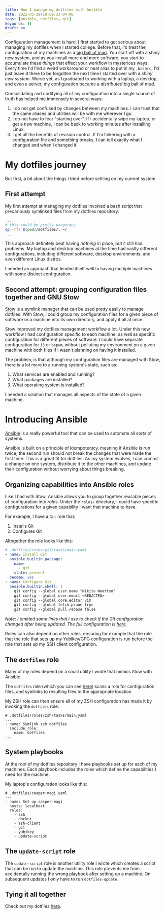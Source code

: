 ```yaml
---
title: How I manage my dotfiles with Ansible
date: 2022-05-29T18:09:33-04:00
tags: [ansible, dotfiles, git]
keywords: []
draft: no
---
```


Configuration management is hard.
I first started to get serious about managing my dotfiles when I started college.
Before that, I'd treat the configuration of my machines as a [big ball of mud](https://en.wikipedia.org/wiki/Big_ball_of_mud).
You start off with a shiny new system, and as you install more and more software, you start to accumulate these *things* that effect your workflow in mysterious ways.
Every time I'd find a weird workaround or neat alias to put in my `.bashrc`, I'd just leave it there to be forgotten the next time I started over with a *shiny new system*.
Worse yet, as I graduated to working with a laptop, a desktop, and even a server, my configuration became a *distributed* big ball of mud.

Consolidating and codifying all of my configuration into a single source of truth has helped me immensely  in several ways:

1. I do not get confused by changes between my machines.
    I can trust that the same aliases and utilities will be with me wherever I go.
2. I do not have to fear "starting over".
    If I accidentally wipe my laptop, or get a new machine, I can be back to working minutes after installing Linux.
3. I get all the benefits of revision control.
    If I'm tinkering with a configuration file and something breaks, I can tell exactly what I changed and when I changed it.

# My dotfiles journey

But first, a bit about the things I tried before settling on my current system.

## First attempt

My first attempt at managing my dotfiles involved a bash script that precariously symlinked files from my dotfiles repository:
```bash
...
# this could be pretty dangerous
cp -rfs $(pwd)/dotfiles/. ~/
...
```
This approach definitely beat having *nothing* in place, but it still had problems.
My laptop and desktop machines at the time had vastly different configurations, including different software, desktop environments, and even different Linux distros.

I needed an approach that lended itself well to having multiple machines with some distinct configuration.

## Second attempt: grouping configuration files together and GNU Stow

[Stow](https://www.gnu.org/software/stow/) is a symlink manager that can be used pretty easily to manage dotfiles.
With Stow, I could group my configuration files for a given piece of software or a machine into its own directory, and apply it all at once.

Stow improved my dotfiles management workflow a lot.
Under this new workflow I had configuration specific to each machine, as well as specific configuration for different pieces of software.
I could have separate configuration for `i3` or `bspwm`, without polluting my environment on a given machine with both files if I wasn't planning on having it installed.

The problem, is that although my configuration files are managed with Stow, there is a lot more to a running system's state, such as:

1. What services are enabled and running?
2. What packages are installed?
3. What operating system is installed?

I needed a solution that manages all aspects of the state of a given machine.

# Introducing Ansible

[Ansible](https://www.ansible.com/) is a really powerful tool that can be used to automate all sorts of systems.

Ansible is built on a principle of idempotentcy, meaning if Ansible is run twice, the second run should not break the changes that were made the first time.
This is a great fit for dotfiles.
As my system evolves, I can commit a change on one system, distribute it to the other machines, and update their configuration without worrying about things breaking.

## Organizing capabilities into Ansible roles

Like I had with Stow, Ansible allows you to group together reusable pieces of configuration into *roles*.
Under the `roles/` directory, I could have specific configurations for a given capability I want that machine to have.

For example, I have a `Git` role that:

1. Installs Git
2. Configures Git

Altogether the role looks like this:

```yaml
# .dotfiles/roles/git/tasks/main.yaml
- name: Install Git
  ansible.builtin.package:
    name:
      - git
    state: present
  become: yes
- name: Configure Git
  ansible.builtin.shell: |
    git config --global user.name "Nikita Wootten"
    git config --global user.email <REDACTED>
    git config --global core.editor vim
    git config --global fetch.prune true
    git config --global pull.rebase false
```

*Note: I omitted some lines that I use to check if the Git configuration changed after being updated. The full configuration is [here](https://github.com/nikitawootten/.dotfiles/blob/master/roles/git/tasks/main.yaml).*

Roles can also depend on other roles, ensuring for example that the role that the role that sets up my Yubikey/GPG configuration is run before the role that sets up my SSH client configuration.

## The `dotfiles` role

Many of my roles depend on a small utility I wrote that mimics Stow with Ansible.

The `dotfiles` role (which you can see [here](https://github.com/nikitawootten/.dotfiles/tree/master/roles/dotfiles)) scans a role for configuration files, and symlinks to resulting files to the appropriate location.

My ZSH role can then ensure all of my ZSH configuration has made it by invoking the `dotfiles` role:
```
# .dotfiles/roles/zsh/tasks/main.yaml
...
- name: Symlink zsh dotfiles
  include_role:
    name: dotfiles
...
```

## System playbooks

At the root of my dotfiles repository I have playbooks set up for each of my machines.
Each playbook includes the roles which define the capabilities I need for the machine.

My laptop's configuration looks like this:
```
# .dotfiles/casper-magi.yaml
---
- name: Set up casper-magi
  hosts: localhost
  roles:
    - zsh
    - docker
    - ssh-client
    - git
    - yubikey
    - update-script
```

## The `update-script` role

The `update-script` role is another utility role I wrote which creates a script that can be run to update the machine.
This role prevents me from accidentally running the wrong playbook after setting up a machine.
On subsequent updates I only have to run `dotfiles-update`.

## Tying it all together

Check out my dotfiles [here](https://github.com/nikitawootten/.dotfiles).

